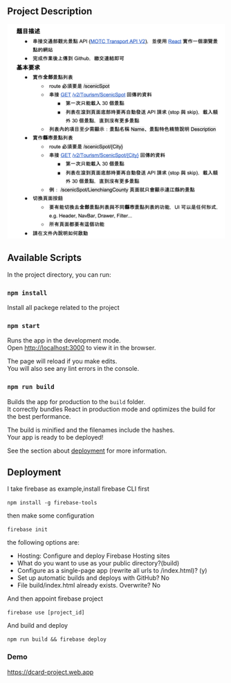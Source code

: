 

## Project Description
![](images/description.png)

## Available Scripts

In the project directory, you can run:

### `npm install`
Install all packege related to the project

### `npm start`

Runs the app in the development mode.\
Open [http://localhost:3000](http://localhost:3000) to view it in the browser.

The page will reload if you make edits.\
You will also see any lint errors in the console.


### `npm run build`

Builds the app for production to the `build` folder.\
It correctly bundles React in production mode and optimizes the build for the best performance.

The build is minified and the filenames include the hashes.\
Your app is ready to be deployed!

See the section about [deployment](https://facebook.github.io/create-react-app/docs/deployment) for more information.


## Deployment
I take firebase as example,install firebase CLI first

`npm install -g firebase-tools`

then make some configuration

`firebase init`

the following options are:

- Hosting: Configure and deploy Firebase Hosting sites
- What do you want to use as your public directory?(build)
- Configure as a single-page app (rewrite all urls to /index.html)? (y)
- Set up automatic builds and deploys with GitHub? No
- File build/index.html already exists. Overwrite? No

And then appoint firebase project

`firebase use [project_id]`

And build and deploy

`npm run build && firebase deploy`

### Demo
https://dcard-project.web.app
